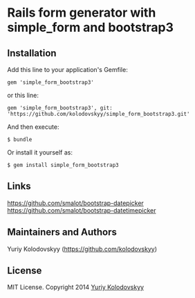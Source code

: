 # Rails form generator with simple_form and bootstrap3

## Installation

Add this line to your application's Gemfile:

    gem 'simple_form_bootstrap3'

or this line:

    gem 'simple_form_bootstrap3', git: 'https://github.com/kolodovskyy/simple_form_bootstrap3.git'

And then execute:

    $ bundle

Or install it yourself as:

    $ gem install simple_form_bootstrap3

## Links

https://github.com/smalot/bootstrap-datepicker
https://github.com/smalot/bootstrap-datetimepicker

## Maintainers and Authors

Yuriy Kolodovskyy (https://github.com/kolodovskyy)

## License

MIT License. Copyright 2014 [Yuriy Kolodovskyy](http://twitter.com/kolodovskyy)
